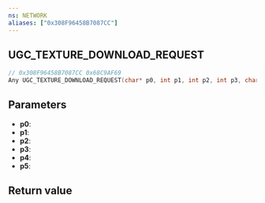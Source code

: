 ```yaml
---
ns: NETWORK
aliases: ["0x308F96458B7087CC"]
---
```

## UGC_TEXTURE_DOWNLOAD_REQUEST

```c
// 0x308F96458B7087CC 0x68C9AF69
Any UGC_TEXTURE_DOWNLOAD_REQUEST(char* p0, int p1, int p2, int p3, char* p4, BOOL p5);
```


## Parameters
* **p0**: 
* **p1**: 
* **p2**: 
* **p3**: 
* **p4**: 
* **p5**: 

## Return value
